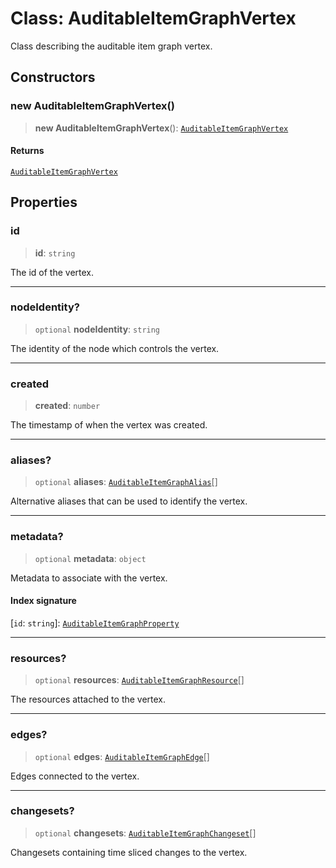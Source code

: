 # Class: AuditableItemGraphVertex

Class describing the auditable item graph vertex.

## Constructors

### new AuditableItemGraphVertex()

> **new AuditableItemGraphVertex**(): [`AuditableItemGraphVertex`](AuditableItemGraphVertex.md)

#### Returns

[`AuditableItemGraphVertex`](AuditableItemGraphVertex.md)

## Properties

### id

> **id**: `string`

The id of the vertex.

***

### nodeIdentity?

> `optional` **nodeIdentity**: `string`

The identity of the node which controls the vertex.

***

### created

> **created**: `number`

The timestamp of when the vertex was created.

***

### aliases?

> `optional` **aliases**: [`AuditableItemGraphAlias`](AuditableItemGraphAlias.md)[]

Alternative aliases that can be used to identify the vertex.

***

### metadata?

> `optional` **metadata**: `object`

Metadata to associate with the vertex.

#### Index signature

 \[`id`: `string`\]: [`AuditableItemGraphProperty`](AuditableItemGraphProperty.md)

***

### resources?

> `optional` **resources**: [`AuditableItemGraphResource`](AuditableItemGraphResource.md)[]

The resources attached to the vertex.

***

### edges?

> `optional` **edges**: [`AuditableItemGraphEdge`](AuditableItemGraphEdge.md)[]

Edges connected to the vertex.

***

### changesets?

> `optional` **changesets**: [`AuditableItemGraphChangeset`](AuditableItemGraphChangeset.md)[]

Changesets containing time sliced changes to the vertex.
